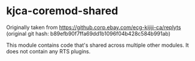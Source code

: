 # kjca-coremod-shared

Originally taken from https://github.corp.ebay.com/ecg-kijiji-ca/replyts
(original git hash: b89efb90f7ffa69dd1b1096f04b428c584b991ab)

This module contains code that's shared across multiple other modules. It does not contain any RTS plugins.
